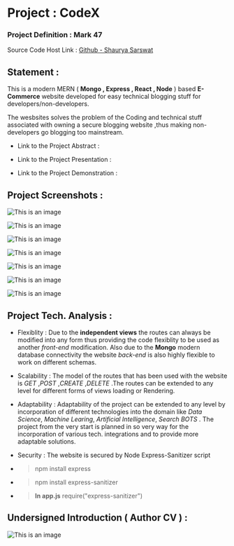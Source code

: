 # Project : CodeX
### Project Definition : Mark 47

Source Code Host Link : [Github - Shaurya Sarswat](https://github.com/ShauryaSarswat/Project)

## Statement :

This is a modern MERN ( **Mongo , Express , React , Node** ) based **E-Commerce** website developed for easy technical blogging stuff for developers/non-developers.

The wesbsites solves the problem of the Coding and technical stuff associated with owning a secure blogging website ,thus making non-developers go blogging too mainstream.

- Link to the Project Abstract : []()

- Link to the Project Presentation : []()

- Link to the Project Demonstration : []()

## Project Screenshots :

![This is an image](public\images\satya.jpg)

![This is an image](public\images\satya.jpg)

![This is an image](public\images\satya.jpg)

![This is an image](public\images\satya.jpg)

![This is an image](public\images\satya.jpg)

![This is an image](public\images\satya.jpg)

![This is an image](public\images\satya.jpg)

## Project Tech. Analysis :

- Flexiblity : Due to the **independent views** the routes can always be modified into any form thus providing the code flexiblity to be used as another *front-end* modification. Also due to the **Mongo** modern database connectivity the website *back-end* is also highly flexible to work on different schemas.

- Scalability : The model of the routes that has been used with the website is *GET* ,*POST* ,*CREATE* ,*DELETE* .The routes can be extended to any level for different forms of views loading or Rendering.

- Adaptability : Adaptability of the project can be extended to any level by incorporation of different technologies into the domain like *Data Science*, *Machine Learing*, *Artificial Intelligence*, *Search BOTS* . The project from the very start is planned in so very way for the incorporation of various tech. integrations and to provide more adaptable solutions.

- Security : The website is secured by Node Express-Sanitizer script 
 - > npm install express
 - > npm install express-sanitizer
 - > **In app.js** require("express-sanitizer")
 

## Undersigned Introduction ( Author CV ) :


![This is an image](public\Resume\ShauryaSarswat.png)


## 
